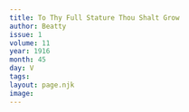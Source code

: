 ```yaml
---
title: To Thy Full Stature Thou Shalt Grow
author: Beatty
issue: 1
volume: 11
year: 1916
month: 45
day: V
tags:
layout: page.njk
image:
---
```





